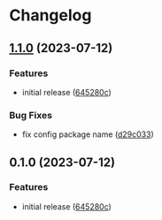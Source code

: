 # Changelog

## [1.1.0](https://github.com/transloadit/eslint-plugin-transloadit/compare/v1.0.0...v1.1.0) (2023-07-12)


### Features

* initial release ([645280c](https://github.com/transloadit/eslint-plugin-transloadit/commit/645280caa3a0b7cb917f202587d07a2af0f6fcf8))


### Bug Fixes

* fix config package name ([d29c033](https://github.com/transloadit/eslint-plugin-transloadit/commit/d29c0339acce32fd16267ec8cdefd57b9eacbba1))

## 0.1.0 (2023-07-12)


### Features

* initial release ([645280c](https://github.com/transloadit/eslint-plugin-transloadit/commit/645280caa3a0b7cb917f202587d07a2af0f6fcf8))
